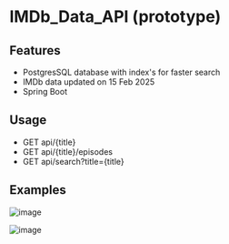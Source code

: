 # IMDb_Data_API (prototype)

## Features
* PostgresSQL database with index's for faster search
* IMDb data updated on 15 Feb 2025
* Spring Boot

## Usage
* GET api/{title}
* GET api/{title}/episodes
* GET api/search?title={title}


## Examples
![image](https://github.com/user-attachments/assets/251ac2fc-41bc-41cf-bda5-49ada34479aa)

![image](https://github.com/user-attachments/assets/aa2ccb34-4f8b-4703-ab77-0a33a94dacb0)

